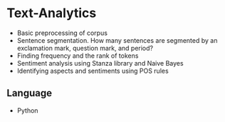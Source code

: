 # Text-Analytics

- Basic preprocessing of corpus 
- Sentence segmentation. How many sentences are segmented by an exclamation mark, question mark, and period?
- Finding frequency and the rank of tokens
- Sentiment analysis using Stanza library and Naive Bayes
- Identifying aspects and sentiments using POS rules


## Language
- Python
